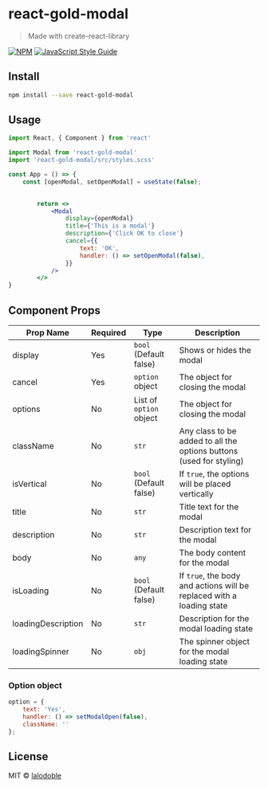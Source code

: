 # react-gold-modal

> Made with create-react-library

[![NPM](https://img.shields.io/npm/v/react-gold-modal.svg)](https://www.npmjs.com/package/react-gold-modal) [![JavaScript Style Guide](https://img.shields.io/badge/code_style-standard-brightgreen.svg)](https://standardjs.com)

## Install

```bash
npm install --save react-gold-modal
```

## Usage

```jsx
import React, { Component } from 'react'

import Modal from 'react-gold-modal'
import 'react-gold-modal/src/styles.scss'

const App = () => {
	const [openModal, setOpenModal] = useState(false);

 
		return <>
			<Modal
				display={openModal}
				title={'This is a modal'}
				description={'Click OK to close'}
				cancel={{
					text: 'OK',
					handler: () => setOpenModal(false),
				}}
			/>
		</>
}
```

## Component Props

|Prop Name          |Required  |Type                     |Description                                       |
|-------------------|----------|-------------------------|--------------------------------------------------|
|display            |Yes       |`bool` (Default false)   |Shows or hides the modal |
|cancel             |Yes       |`option` object          |The object for closing the modal |
|options            |No        |List of `option` object  |The object for closing the modal |
|className          |No        |`str`                    |Any class to be added to all the options buttons (used for styling) |
|isVertical         |No        |`bool` (Default false)   |If `true`, the options will be placed vertically |
|title        		  |No        |`str`                    |Title text for the modal |
|description   		  |No        |`str`                    |Description text for the modal |
|body         		  |No        |`any`                    |The body content for the modal |
|isLoading     		  |No        |`bool` (Default false)   |If `true`, the body and actions will be replaced with a loading state |
|loadingDescription |No        |`str`                    |Description for the modal loading state |
|loadingSpinner     |No        |`obj`                    |The spinner object for the modal loading state |


### Option object
```jsx
option = {
	text: 'Yes', 
	handler: () => setModalOpen(false), 
	className: ''
};
```



## License

MIT © [lalodoble](https://github.com/lalodoble)
